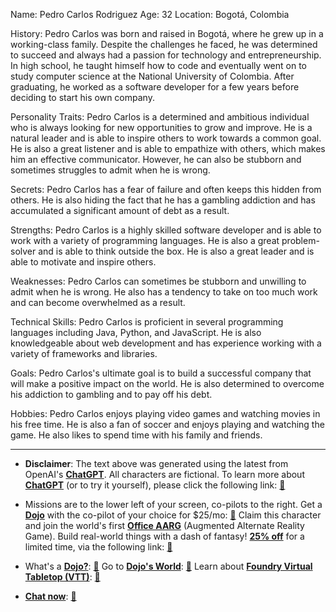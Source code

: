 Name: Pedro Carlos Rodriguez
Age: 32
Location: Bogotá, Colombia

History: Pedro Carlos was born and raised in Bogotá, where he grew up in a working-class family. Despite the challenges he faced, he was determined to succeed and always had a passion for technology and entrepreneurship. In high school, he taught himself how to code and eventually went on to study computer science at the National University of Colombia. After graduating, he worked as a software developer for a few years before deciding to start his own company.

Personality Traits: Pedro Carlos is a determined and ambitious individual who is always looking for new opportunities to grow and improve. He is a natural leader and is able to inspire others to work towards a common goal. He is also a great listener and is able to empathize with others, which makes him an effective communicator. However, he can also be stubborn and sometimes struggles to admit when he is wrong.

Secrets: Pedro Carlos has a fear of failure and often keeps this hidden from others. He is also hiding the fact that he has a gambling addiction and has accumulated a significant amount of debt as a result.

Strengths: Pedro Carlos is a highly skilled software developer and is able to work with a variety of programming languages. He is also a great problem-solver and is able to think outside the box. He is also a great leader and is able to motivate and inspire others.

Weaknesses: Pedro Carlos can sometimes be stubborn and unwilling to admit when he is wrong. He also has a tendency to take on too much work and can become overwhelmed as a result.

Technical Skills: Pedro Carlos is proficient in several programming languages including Java, Python, and JavaScript. He is also knowledgeable about web development and has experience working with a variety of frameworks and libraries.

Goals: Pedro Carlos's ultimate goal is to build a successful company that will make a positive impact on the world. He is also determined to overcome his addiction to gambling and to pay off his debt.

Hobbies: Pedro Carlos enjoys playing video games and watching movies in his free time. He is also a fan of soccer and enjoys playing and watching the game. He also likes to spend time with his family and friends.
 

---
* **Disclaimer**: The text above was generated using the latest from OpenAI's [**ChatGPT**](https://openai.com/blog/chatgpt/).  All characters are fictional.  To learn more about [**ChatGPT**](https://openai.com/blog/chatgpt/) (or to try it yourself), please click the following link: [:closed_book:](https://openai.com/blog/chatgpt/)

* Missions are to the lower left of your screen, co-pilots to the right. Get a [**Dojo**](https://workmates.live/marketplace) with the co-pilot of your choice for $25/mo: [:green_book:](https://workmates.live/marketplace) Claim this character and join the world's first [**Office AARG**](https://dojos.world) (Augmented Alternate Reality Game). Build real-world things with a dash of fantasy! [**25% off**](https://blog.workmates.live/deal-on-a-dojo) for a limited time, via the following link: [:green_book:](https://blog.workmates.live/deal-on-a-dojo) 

* What's a [**Dojo?**](https://workdojos.com): [:blue_book:](https://workdojos.com)  Go to [**Dojo's World**](https://dojos.world): [:blue_book:](https://dojos.world)  Learn about [**Foundry Virtual Tabletop (VTT)**](https://foundryvtt.com): [:closed_book:](https://foundryvtt.com/)

* [**Chat now**](https://chat.workmates.live/channel/support): [:ledger:](https://chat.workmates.live/channel/support)